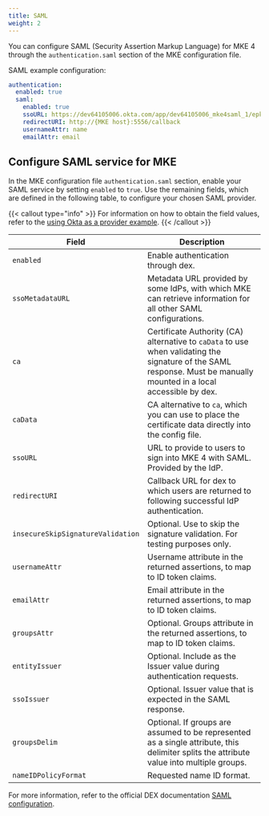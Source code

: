 ```yaml
---
title: SAML
weight: 2
---
```


You can configure SAML (Security Assertion Markup Language) for MKE 4 through
the `authentication.saml` section of the MKE configuration file.

SAML example configuration:

```yaml
authentication:
  enabled: true
  saml:
    enabled: true
    ssoURL: https://dev64105006.okta.com/app/dev64105006_mke4saml_1/epkdtszgindywD6mF5s7/sso/saml
    redirectURI: http://{MKE host}:5556/callback
    usernameAttr: name
    emailAttr: email
```

## Configure SAML service for MKE

In the MKE configuration file `authentication.saml` section, enable your
SAML service by setting `enabled` to `true`. Use the remaining fields, which
are defined in the following table, to configure your chosen SAML provider.

{{< callout type="info" >}}
For information on how to obtain the field values, refer to the [using Okta as a provider example](../../../tutorials/authentication-provider-setup/using-okta-as-a-saml-provider).
{{< /callout >}}

| Field                             | Description                                                                                                                                                          |
| --------------------------------- | -------------------------------------------------------------------------------------------------------------------------------------------------------------------- |
| `enabled`                         | Enable authentication through dex.                                                                                                                                   |
| `ssoMetadataURL`                  | Metadata URL provided by some IdPs, with which MKE can retrieve information for all other SAML configurations.                                                       |
| `ca`                              | Certificate Authority (CA) alternative to `caData` to use when validating the signature of the SAML response. Must be manually mounted in a local accessible by dex. |
| `caData`                          | CA alternative to `ca`, which you can use to place the certificate data directly into the config file.                                                               |
| `ssoURL`                          | URL to provide to users to sign into MKE 4 with SAML. Provided by the IdP.                                                                                           |
| `redirectURI`                     | Callback URL for dex to which users are returned to following successful IdP authentication.                                                                         |
| `insecureSkipSignatureValidation` | Optional. Use to skip the signature validation. For testing purposes only.                                                                                           |
| `usernameAttr`                    | Username attribute in the returned assertions, to map to ID token claims.                                                                                            |
| `emailAttr`                       | Email attribute in the returned assertions, to map to ID token claims.                                                                                               |
| `groupsAttr`                      | Optional. Groups attribute in the returned assertions, to map to ID token claims.                                                                                    |
| `entityIssuer`                    | Optional. Include as the Issuer value during authentication requests.                                                                                                |
| `ssoIssuer`                       | Optional. Issuer value that is expected in the SAML response.                                                                                                        |
| `groupsDelim`                     | Optional. If groups are assumed to be represented as a single attribute, this delimiter splits the attribute value into multiple groups.                             |
| `nameIDPolicyFormat`              | Requested name ID format.                                                                                                                                            |

For more information, refer to the official DEX documentation
[SAML configuration](https://dexidp.io/docs/connectors/saml/#configuration).
